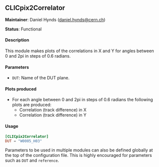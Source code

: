 ## CLICpix2Correlator
**Maintainer**: Daniel Hynds (<daniel.hynds@cern.ch>)

**Status**: Functional

#### Description
This module makes plots of the correlations in X and Y for angles between 0 and 2pi in steps of 0.6 radians.

#### Parameters
* `DUT`: Name of the DUT plane.

#### Plots produced
* For each angle between 0 and 2pi in steps of 0.6 radians the following plots are produced:
    * Correlation (track difference) in X
    * Correlation (track difference) in Y

#### Usage
```toml
[CLICpix2Correlator]
DUT = "W0005_H03"
```
Parameters to be used in multiple modules can also be defined globally at the top of the configuration file. This is highly encouraged for parameters such as `DUT` and `reference`.
